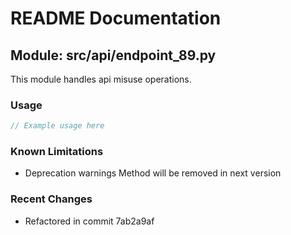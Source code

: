 # README Documentation

## Module: src/api/endpoint_89.py

This module handles api misuse operations.

### Usage

```java
// Example usage here
```

### Known Limitations

- Deprecation warnings Method will be removed in next version

### Recent Changes

- Refactored in commit 7ab2a9af
